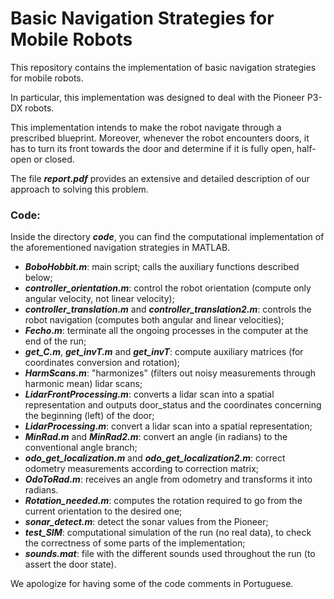 # Basic Navigation Strategies for Mobile Robots

This repository contains the implementation of basic navigation strategies for mobile robots. 

In particular, this implementation was designed to deal with the Pioneer P3-DX robots. 

This implementation intends to make the robot navigate through a prescribed blueprint. Moreover, whenever the robot encounters doors, it has to turn its front towards the door and determine if it is fully open, half-open or closed.

The file ***report.pdf*** provides an extensive and detailed description of our approach to solving this problem.

### Code:

Inside the directory ***code***, you can find the computational implementation of the aforementioned navigation strategies in MATLAB.

+ ***BoboHobbit.m***: main script; calls the auxiliary functions described below;
+ ***controller_orientation.m***: control the robot orientation (compute only angular velocity, not linear velocity);
+ ***controller_translation.m*** and ***controller_translation2.m***: controls the robot navigation (computes both angular and linear velocities);
+ ***Fecho.m***: terminate all the ongoing processes in the computer at the end of the run;
+ ***get_C.m***, ***get_invT.m*** and ***get_invT***: compute auxiliary matrices (for coordinates conversion and rotation);
+ ***HarmScans.m***: "harmonizes" (filters out noisy measurements through harmonic mean) lidar scans;
+ ***LidarFrontProcessing.m***: converts a lidar scan into a spatial representation and outputs door_status and the coordinates concerning the beginning (left) of the door;
+ ***LidarProcessing.m***: convert a lidar scan into a spatial representation;
+ ***MinRad.m*** and ***MinRad2.m***: convert an angle (in radians) to the conventional angle branch;
+ ***odo_get_localization.m*** and ***odo_get_localization2.m***: correct odometry measurements according to correction matrix;
+ ***OdoToRad.m***: receives an angle from odometry and transforms it into radians.
+ ***Rotation_needed.m***: computes the rotation required to go from the current orientation to the desired one;
+ ***sonar_detect.m***: detect the sonar values from the Pioneer;
+ ***test_SIM***: computational simulation of the run (no real data), to check the correctness of some parts of the implementation;
+ ***sounds.mat***: file with the different sounds used throughout the run (to assert the door state).
  


 We apologize for having some of the code comments in Portuguese. 